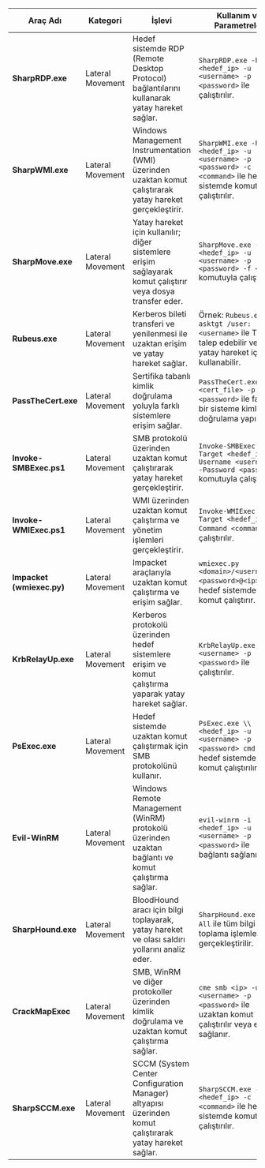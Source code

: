 | **Araç Adı**             | **Kategori**           | **İşlevi**                                                                                                   | **Kullanım ve Parametreler**                                                                                      |
|--------------------------|------------------------|--------------------------------------------------------------------------------------------------------------|--------------------------------------------------------------------------------------------------------------------|
| **SharpRDP.exe**         | Lateral Movement       | Hedef sistemde RDP (Remote Desktop Protocol) bağlantılarını kullanarak yatay hareket sağlar.                  | `SharpRDP.exe -h <hedef_ip> -u <username> -p <password>` ile çalıştırılır.                                         |
| **SharpWMI.exe**         | Lateral Movement       | Windows Management Instrumentation (WMI) üzerinden uzaktan komut çalıştırarak yatay hareket gerçekleştirir.    | `SharpWMI.exe -h <hedef_ip> -u <username> -p <password> -c <command>` ile hedef sistemde komut çalıştırılır.       |
| **SharpMove.exe**        | Lateral Movement       | Yatay hareket için kullanılır; diğer sistemlere erişim sağlayarak komut çalıştırır veya dosya transfer eder.    | `SharpMove.exe -h <hedef_ip> -u <username> -p <password> -f <file>` komutuyla çalıştırılır.                        |
| **Rubeus.exe**           | Lateral Movement       | Kerberos bileti transferi ve yenilenmesi ile uzaktan erişim ve yatay hareket sağlar.                          | Örnek: `Rubeus.exe asktgt /user:<username>` ile TGT talep edebilir ve yatay hareket için kullanabilir.             |
| **PassTheCert.exe**      | Lateral Movement       | Sertifika tabanlı kimlik doğrulama yoluyla farklı sistemlere erişim sağlar.                                   | `PassTheCert.exe -c <cert_file> -p <password>` ile farklı bir sisteme kimlik doğrulama yapılır.                    |
| **Invoke-SMBExec.ps1**   | Lateral Movement       | SMB protokolü üzerinden uzaktan komut çalıştırarak yatay hareket gerçekleştirir.                              | `Invoke-SMBExec -Target <hedef_ip> -Username <username> -Password <password>` komutuyla çalıştırılır.               |
| **Invoke-WMIExec.ps1**   | Lateral Movement       | WMI üzerinden uzaktan komut çalıştırma ve yönetim işlemleri gerçekleştirir.                                   | `Invoke-WMIExec -Target <hedef_ip> -Command <command>` ile çalıştırılır.                                           |
| **Impacket (wmiexec.py)**| Lateral Movement       | Impacket araçlarıyla uzaktan komut çalıştırma ve erişim sağlar.                                               | `wmiexec.py <domain>/<username>:<password>@<ip>` ile hedef sistemde komut çalıştırır.                              |
| **KrbRelayUp.exe**       | Lateral Movement       | Kerberos protokolü üzerinden hedef sistemlere erişim ve komut çalıştırma yaparak yatay hareket sağlar.         | `KrbRelayUp.exe -u <username> -p <password>` ile çalıştırılır.                                                     |
| **PsExec.exe**           | Lateral Movement       | Hedef sistemde uzaktan komut çalıştırmak için SMB protokolünü kullanır.                                       | `PsExec.exe \\<hedef_ip> -u <username> -p <password> cmd` ile hedef sistemde komut çalıştırılır.                   |
| **Evil-WinRM**           | Lateral Movement       | Windows Remote Management (WinRM) protokolü üzerinden uzaktan bağlantı ve komut çalıştırma sağlar.            | `evil-winrm -i <hedef_ip> -u <username> -p <password>` ile bağlantı sağlanır.                                      |
| **SharpHound.exe**       | Lateral Movement       | BloodHound aracı için bilgi toplayarak, yatay hareket ve olası saldırı yollarını analiz eder.                  | `SharpHound.exe -c All` ile tüm bilgi toplama işlemleri gerçekleştirilir.                                          |
| **CrackMapExec**         | Lateral Movement       | SMB, WinRM ve diğer protokoller üzerinden kimlik doğrulama ve uzaktan komut çalıştırma sağlar.                 | `cme smb <ip> -u <username> -p <password>` ile uzaktan komut çalıştırılır veya erişim sağlanır.                    |
| **SharpSCCM.exe**        | Lateral Movement       | SCCM (System Center Configuration Manager) altyapısı üzerinden komut çalıştırarak yatay hareket sağlar.       | `SharpSCCM.exe -t <hedef_ip> -c <command>` ile hedef sistemde komut çalıştırılır.                                  |
